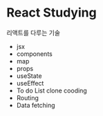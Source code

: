 # React Studying

리액트를 다루는 기술
- jsx
- components
- map
- props
- useState
- useEffect
- To do List clone cooding
- Routing
- Data fetching
